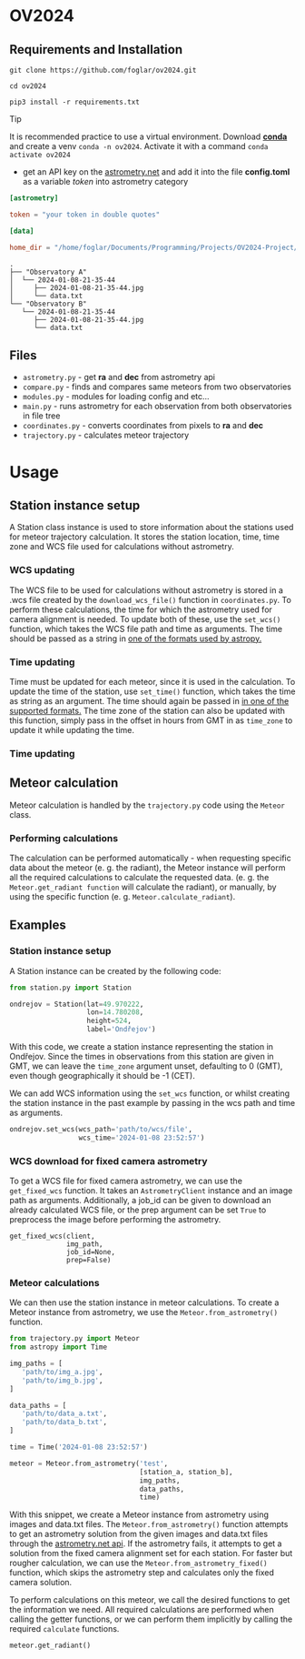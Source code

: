 # OV2024

## Requirements and Installation

```shell
git clone https://github.com/foglar/ov2024.git

cd ov2024

pip3 install -r requirements.txt
```

> [!TIP]
> It is recommended practice to use a virtual environment.
> Download **[conda][conda]** and create a venv `conda -n ov2024`.
> Activate it with a command `conda activate ov2024`

- get an API key on the [astrometry.net][astrometryapi] and add it into the file **config.toml** as a variable *token* into astrometry category

```toml
[astrometry]

token = "your token in double quotes"

[data]

home_dir = "/home/foglar/Documents/Programming/Projects/OV2024-Project/meteory"
```

```shell
.
├── "Observatory A"
│  └── 2024-01-08-21-35-44
│     ├── 2024-01-08-21-35-44.jpg
│     └── data.txt
└── "Observatory B"
   └── 2024-01-08-21-35-44
      ├── 2024-01-08-21-35-44.jpg
      └── data.txt
```

## Files

- `astrometry.py` - get **ra** and **dec** from astrometry api
- `compare.py` - finds and compares same meteors from two observatories
- `modules.py` - modules for loading config and etc...
- `main.py` - runs astrometry for each observation from both observatories in file tree
- `coordinates.py` - converts coordinates from pixels to **ra** and **dec**
- `trajectory.py` - calculates meteor trajectory

# Usage

## Station instance setup

A Station class instance is used to store information about the stations used for meteor trajectory calculation. It stores the station location, time, time zone and WCS file used for calculations without astrometry.

### WCS updating

The WCS file to be used for calculations without astrometry is stored in a .wcs file created by the `download_wcs_file()` function in `coordinates.py`. To perform these calculations, the time for which the astrometry used for camera alignment is needed. To update both of these, use the `set_wcs()` function, which takes the WCS file path and time as arguments. The time should be passed as a string in [one of the formats used by astropy.][astropy_times]

### Time updating

Time must be updated for each meteor, since it is used in the calculation. To update the time of the station, use `set_time()` function, which takes the time as string as an argument. The time should again be passed in [in one of the supported formats.][astropy_times] The time zone of the station can also be updated with this function, simply pass in the offset in hours from GMT in as `time_zone` to update it while updating the time.

### Time updating

## Meteor calculation

Meteor calculation is handled by the `trajectory.py` code using the `Meteor` class.

### Performing calculations

The calculation can be performed automatically - when requesting specific data about the meteor (e. g. the radiant), the Meteor instance will perform all the required calculations to calculate the requested data. (e. g. the `Meteor.get_radiant function` will calculate the radiant), or manually, by using the specific function (e. g. `Meteor.calculate_radiant`).

## Examples

### Station instance setup

A Station instance can be created by the following code:

```python
from station.py import Station

ondrejov = Station(lat=49.970222,
                   lon=14.780208,
                   height=524,
                   label='Ondřejov')
```

With this code, we create a station instance representing the station in Ondřejov. Since the times in observations from this station are given in GMT, we can leave the `time_zone` argument unset, defaulting to 0 (GMT), even though geographically it should be -1 (CET).

We can add WCS information using the `set_wcs` function, or whilst creating the station instance in the past example by passing in the wcs path and time as arguments.

```python
ondrejov.set_wcs(wcs_path='path/to/wcs/file',
                 wcs_time='2024-01-08 23:52:57')
```

### WCS download for fixed camera astrometry

To get a WCS file for fixed camera astrometry, we can use the `get_fixed_wcs` function. It takes an `AstrometryClient` instance and an image path as arguments. Additionally, a job_id can be given to download an already calculated WCS file, or the prep argument can be set `True` to preprocess the image before performing the astrometry.

```
get_fixed_wcs(client,
              img_path,
              job_id=None,
              prep=False)
```

### Meteor calculations

We can then use the station instance in meteor calculations. To create a Meteor instance from astrometry, we use the `Meteor.from_astrometry()` function.

```python
from trajectory.py import Meteor
from astropy import Time

img_paths = [
   'path/to/img_a.jpg',
   'path/to/img_b.jpg',
]

data_paths = [
   'path/to/data_a.txt',
   'path/to/data_b.txt',
]

time = Time('2024-01-08 23:52:57')

meteor = Meteor.from_astrometry('test',
                                [station_a, station_b],
                                img_paths,
                                data_paths,
                                time)
```

With this snippet, we create a Meteor instance from astrometry using images and data.txt files. The `Meteor.from_astrometry()` function attempts to get an astrometry solution from the given images and data.txt files through the [astrometry.net api][astrometryapi]. If the astrometry fails, it attempts to get a solution from the fixed camera alignment set for each station. For faster but rougher calculation, we can use the `Meteor.from_astrometry_fixed()` function, which skips the astrometry step and calculates only the fixed camera solution.

To perform calculations on this meteor, we call the desired functions to get the information we need. All required calculations are performed when calling the getter functions, or we can perform them implicitly by calling the required `calculate` functions.

```python
meteor.get_radiant()
```

[astrometryapi]: https://nova.astrometry.net/api_help
[conda]: https://www.anaconda.com/download/
[astropy_times]: https://docs.astropy.org/en/stable/time/index.html#time-format
